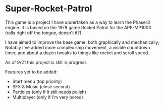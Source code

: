 # Super-Rocket-Patrol

This game is a project I have undertaken as a way to 
learn the Phaser3 engine. It is based on the 1978 game 
Rocket Patrol for the APF-MP1000 (rolls right off the 
tongue, doesn't it?) 

I have aimed to improve the base game, both graphically 
and mechanically; Notably I've added more complex ship 
movement, a visible countdown timer, and about a dozen
tweaks to things like rocket and scroll speed.

As of 9/21 this project is still in progress

Features yet to be added:
- Start menu (top priority)
- SFX & Music (close second)
- Particles (only if it still needs polish)
- Multiplayer (only if I'm very bored)
